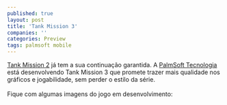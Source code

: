 ```yaml
---
published: true
layout: post
title: 'Tank Mission 3'
companies: ''
categories: Preview
tags: palmsoft mobile
---
```

<a href="{{ site.baseurl }}/index.php?p=c&amp;id=237">Tank Mission 2</a>
 j&aacute; tem a sua continua&ccedil;&atilde;o garantida. A <a href="{{ site.baseurl }}/index.php?p=cl&amp;t=19&amp;idd=38">PalmSoft Tecnologia</a>
 est&aacute; desenvolvendo Tank Mission 3 que promete trazer mais qualidade nos gr&aacute;ficos e jogabilidade, sem perder o estilo da s&eacute;rie.<br /><br />Fique com algumas imagens do jogo em desenvolvimento:<br /><br /><br />